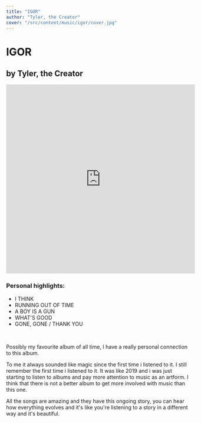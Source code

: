 ```yaml
---
title: "IGOR"
author: "Tyler, the Creator"
cover: "/src/content/music/igor/cover.jpg"
---
```

<h1 class="album-page-title">IGOR</h1>
<h2 class="album-page-author">by Tyler, the Creator</h2>
<iframe class="album-page-video" width="512px" height="512px" src="https://www.youtube.com/embed/Uyf_lImpdRw?si=5LgfIiF0tqcOv_TE" frameborder="0" allow="accelerometer; clipboard-write; encrypted-media; gyroscope; picture-in-picture"></iframe>

### Personal highlights:
* I THINK
* RUNNING OUT OF TIME
* A BOY IS A GUN
* WHAT'S GOOD
* GONE, GONE / THANK YOU

<br>

Possibly my favourite album of all time, I have a really personal connection to this album.

To me it always sounded like magic since the first time i listened to it. I still remember the first time i listened to it. It was like 2019 and i was just starting to listen to albums and pay more attention to music as an artform. I think that there is not a better album to get more involved with music than this one.

All the songs are amazing and they have this ongoing story, you can hear how everything evolves and it's like you're listening to a story in a different way and it's beautiful.